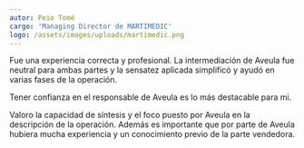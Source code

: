 ```yaml
---
autor: Peio Tomé
cargo: 'Managing Director de MARTIMEDIC'
logo: /assets/images/uploads/martimedic.png
---
```

Fue una experiencia correcta y profesional. La intermediación de Aveula fue neutral para ambas partes y la sensatez aplicada simplificó y ayudó en varias fases de la operación.

Tener confianza en el responsable de Aveula es lo más destacable para mi.

Valoro la capacidad de síntesis y el foco puesto por Aveula en la descripción de la operación. Además es importante que por parte de Aveula hubiera mucha experiencia y un conocimiento previo de la parte vendedora.
